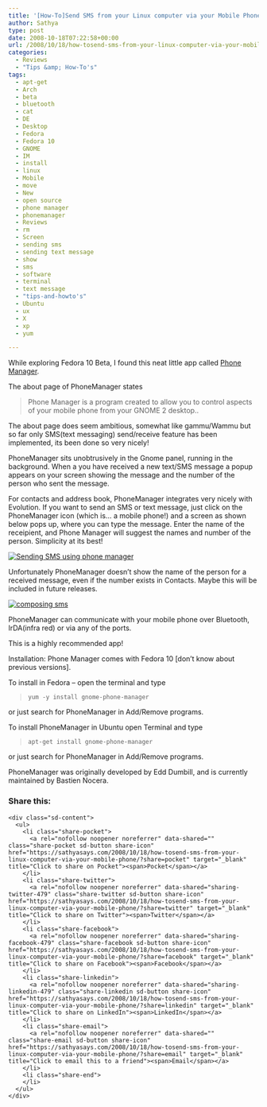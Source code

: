 ```yaml
---
title: '[How-To]Send SMS from your Linux computer via your Mobile Phone'
author: Sathya
type: post
date: 2008-10-18T07:22:58+00:00
url: /2008/10/18/how-tosend-sms-from-your-linux-computer-via-your-mobile-phone/
categories:
  - Reviews
  - "Tips &amp; How-To's"
tags:
  - apt-get
  - Arch
  - beta
  - bluetooth
  - cat
  - DE
  - Desktop
  - Fedora
  - Fedora 10
  - GNOME
  - IM
  - install
  - linux
  - Mobile
  - move
  - New
  - open source
  - phone manager
  - phonemanager
  - Reviews
  - rm
  - Screen
  - sending sms
  - sending text message
  - show
  - sms
  - software
  - terminal
  - text message
  - "tips-and-howto's"
  - Ubuntu
  - ux
  - X
  - xp
  - yum

---
```

While exploring Fedora 10 Beta, I found this neat little app called [Phone Manager][1].

The about page of PhoneManager states

> Phone Manager is a program created to allow you to control aspects of your mobile phone from your GNOME 2 desktop..

<!--more-->


  
The about page does seem ambitious, somewhat like gammu/Wammu but so far only SMS(text messaging) send/receive feature has been implemented, its been done so very nicely!

PhoneManager sits unobtrusively in the Gnome panel, running in the background. When a you have received a new text/SMS message a popup appears on your screen showing the message and the number of the person who sent the message.

<p style="text-align: left;">
  For contacts and address book, PhoneManager integrates very nicely with Evolution. If you want to send an SMS or text message, just click on the PhoneManager icon (which is&#8230; a mobile phone!) and a screen as shown below pops up, where you can type the message. Enter the name of the receipient, and Phone Manager will suggest the names and number of the person. Simplicity at its best!
</p>

<a href="http://www.flickr.com/photos/sathyabhat/2951304044/" target="_blank"><img class="aligncenter" src="https://i2.wp.com/farm4.static.flickr.com/3201/2951304044_c904549ced_m.jpg?w=740" alt="Sending SMS using phone manager" data-recalc-dims="1" /></a>
  
Unfortunately PhoneManager doesn&#8217;t show the name of the person for a received message, even if the number exists in Contacts. Maybe this will be included in future releases.

<a href="http://www.flickr.com/photos/sathyabhat/2950451251/" target="_blank"><img class="aligncenter" src="https://i1.wp.com/farm4.static.flickr.com/3227/2950451251_81f941b573_m.jpg?w=740" alt="composing sms" data-recalc-dims="1" /></a>

PhoneManager can communicate with your mobile phone over Bluetooth, IrDA(infra red) or via any of the ports.

This is a highly recommended app!

Installation: Phone Manager comes with Fedora 10 [don&#8217;t know about previous versions].

To install in Fedora &#8211; open the terminal and type

> `yum -y install gnome-phone-manager`

or just search for PhoneManager in Add/Remove programs.

To install PhoneManager in Ubuntu open Terminal and type

> `apt-get install gnome-phone-manager`

or just search for PhoneManager in Add/Remove programs.

PhoneManager was originally developed by Edd Dumbill, and is currently maintained by Bastien Nocera.

<div class="sharedaddy sd-sharing-enabled">
  <div class="robots-nocontent sd-block sd-social sd-social-icon-text sd-sharing">
    <h3 class="sd-title">
      Share this:
    </h3>
    
    <div class="sd-content">
      <ul>
        <li class="share-pocket">
          <a rel="nofollow noopener noreferrer" data-shared="" class="share-pocket sd-button share-icon" href="https://sathyasays.com/2008/10/18/how-tosend-sms-from-your-linux-computer-via-your-mobile-phone/?share=pocket" target="_blank" title="Click to share on Pocket"><span>Pocket</span></a>
        </li>
        <li class="share-twitter">
          <a rel="nofollow noopener noreferrer" data-shared="sharing-twitter-479" class="share-twitter sd-button share-icon" href="https://sathyasays.com/2008/10/18/how-tosend-sms-from-your-linux-computer-via-your-mobile-phone/?share=twitter" target="_blank" title="Click to share on Twitter"><span>Twitter</span></a>
        </li>
        <li class="share-facebook">
          <a rel="nofollow noopener noreferrer" data-shared="sharing-facebook-479" class="share-facebook sd-button share-icon" href="https://sathyasays.com/2008/10/18/how-tosend-sms-from-your-linux-computer-via-your-mobile-phone/?share=facebook" target="_blank" title="Click to share on Facebook"><span>Facebook</span></a>
        </li>
        <li class="share-linkedin">
          <a rel="nofollow noopener noreferrer" data-shared="sharing-linkedin-479" class="share-linkedin sd-button share-icon" href="https://sathyasays.com/2008/10/18/how-tosend-sms-from-your-linux-computer-via-your-mobile-phone/?share=linkedin" target="_blank" title="Click to share on LinkedIn"><span>LinkedIn</span></a>
        </li>
        <li class="share-email">
          <a rel="nofollow noopener noreferrer" data-shared="" class="share-email sd-button share-icon" href="https://sathyasays.com/2008/10/18/how-tosend-sms-from-your-linux-computer-via-your-mobile-phone/?share=email" target="_blank" title="Click to email this to a friend"><span>Email</span></a>
        </li>
        <li class="share-end">
        </li>
      </ul>
    </div>
  </div>
</div>

 [1]: http://live.gnome.org/PhoneManager
